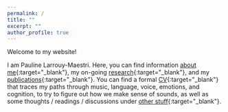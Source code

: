 ```yaml
---
permalink: /
title: ""
excerpt: ""
author_profile: true
---
```



Welcome to my website!

I am Pauline Larrouy-Maestri. Here, you can find information [about me](https://pauline-lm.github.io/about/){:target="_blank"}, my on-going [research](https://pauline-lm.github.io/research/){:target="_blank"}, and my [publications](https://pauline-lm.github.io/publications/){:target="_blank"}. You can find a formal [CV](https://pauline-lm.github.io/cv/){:target="_blank"} that traces my paths through  music, language, voice, emotions, and cognition, to try to figure out how we make sense of sounds, as well as some thoughts / readings / discussions under [other stuff](https://pauline-lm.github.io/other/){:target="_blank"}.

<!--
![Brain and sounds: how do we make sense of sounds?](https://pauline-lm.github.io/images/PLM_image.png)  
-->
<Brain and sounds src="pauline-lm.github.io/images/PLM_image.png" width="100" height="100">
